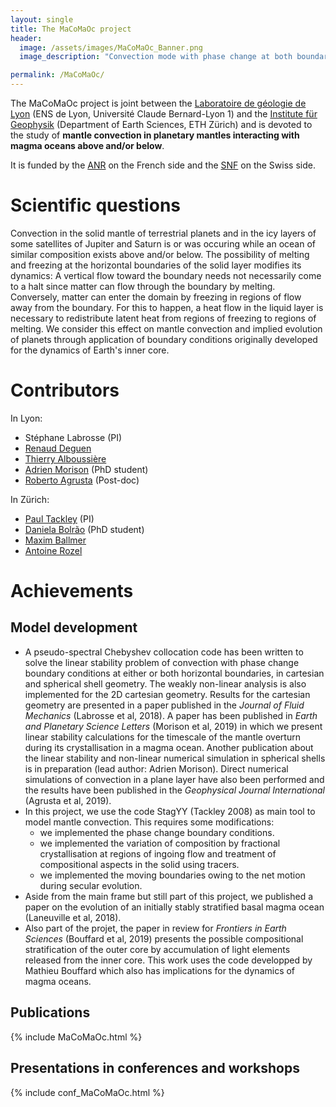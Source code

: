 ```yaml
---
layout: single
title: The MaCoMaOc project
header:
  image: /assets/images/MaCoMaOc_Banner.png
  image_description: "Convection mode with phase change at both boundaries"

permalink: /MaCoMaOc/
---
```


The MaCoMaOc project is joint between the
[Laboratoire de géologie de Lyon](http://lgltpe.ens-lyon.fr/) (ENS de Lyon, Université Claude Bernard-Lyon 1)
and the [Institute für Geophysik](http://www.geophysics.ethz.ch/) (Department of Earth Sciences, ETH Zürich)
and is devoted to the study of **mantle convection in planetary mantles interacting with magma oceans above and/or below**.

It is funded by the [ANR](http://www.agence-nationale-recherche.fr/) on the French side and the [SNF](http://www.snf.ch/) on the Swiss side.

# Scientific questions
Convection in the solid mantle of terrestrial planets and in the icy layers of some satellites of Jupiter and Saturn
is or was occuring while an ocean of similar composition exists above and/or below. The possibility of melting and freezing
at the horizontal boundaries of the solid layer modifies its dynamics: A vertical flow toward the boundary needs not necessarily
come to a halt since matter can flow through the boundary by melting. Conversely, matter can enter the domain by freezing
in regions of flow away from the boundary. For this to happen, a heat flow in the liquid layer is necessary to redistribute
latent heat from regions of freezing to regions of melting. We consider this effect on mantle convection and implied
evolution of planets through application of boundary conditions originally developed for the dynamics of Earth's inner core.

# Contributors
In Lyon:
* Stéphane Labrosse (PI)
* [Renaud Deguen](https://scholar.google.com/citations?user=qGu2Ak4AAAAJ&hl=fr)
* [Thierry Alboussière](http://perso.ens-lyon.fr/thierry.alboussiere)
* [Adrien Morison](http://adrienmorison.com/) (PhD student)
* [Roberto Agrusta](https://scholar.google.com/citations?user=WM2LMxEAAAAJ&hl=it) (Post-doc)

In Zürich:
* [Paul Tackley](http://jupiter2.ethz.ch/~pjt/) (PI)
* [Daniela Bolrão](https://www.researchgate.net/profile/Daniela_Bolrao) (PhD student)
* [Maxim Ballmer](http://jupiter.ethz.ch/~ballmerm/)
* [Antoine Rozel](http://jupiter.ethz.ch/~arozel)

# Achievements
## Model development
* A pseudo-spectral Chebyshev collocation code has been written to solve the linear stability problem of convection with phase change boundary
conditions at either or both horizontal boundaries, in cartesian and spherical shell geometry. The weakly non-linear analysis is also implemented
for the 2D cartesian geometry. Results for the cartesian geometry are
presented in a paper published in the *Journal of Fluid Mechanics*
(Labrosse et al, 2018).
A paper has been published in *Earth and Planetary
Science Letters* (Morison et al, 2019) in which we present linear
stability calculations for the timescale of the mantle overturn during
its crystallisation in a magma ocean. 
Another publication about the linear stability and non-linear
numerical simulation in spherical shells is in preparation (lead
author: Adrien Morison).
Direct numerical simulations of convection in a plane layer have also
been performed and the results have been published in the *Geophysical
Journal International* (Agrusta et al, 2019).
* In this project, we use the code StagYY (Tackley 2008) as main tool to model mantle convection. This requires some modifications:
  - we implemented the phase change boundary conditions.
  - we implemented the variation of composition by fractional crystallisation at regions of ingoing flow and treatment of compositional aspects
  in the solid using tracers.
  - we implemented the moving boundaries owing to the net motion
  during secular evolution.
* Aside from the main frame but still part of this project, we
  published a paper on the evolution of an initially stably stratified
  basal magma ocean (Laneuville et al, 2018).
* Also part of the projet, the paper in review for *Frontiers in Earth
  Sciences* (Bouffard et al, 2019) presents the possible compositional
  stratification of the outer core by accumulation of light elements
  released from the inner core. This work uses the code developped by
  Mathieu Bouffard which also has implications for the dynamics of
  magma oceans.

## Publications
{% include MaCoMaOc.html %}

## Presentations in conferences and workshops
{% include conf_MaCoMaOc.html %}


